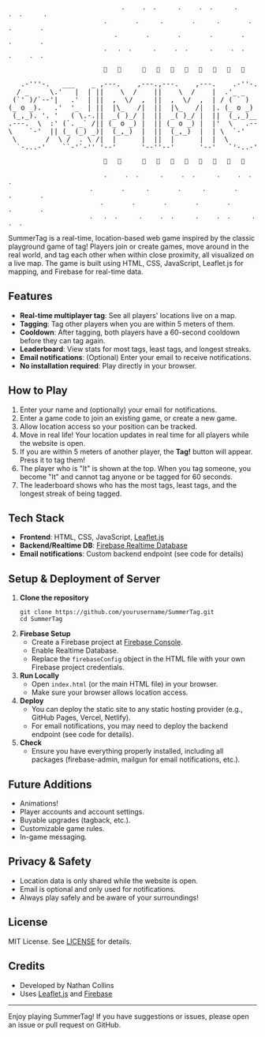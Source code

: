 
                                    .     .  .      .     .  .      .     .  .      .
                               .        .      .        .      .        .      .        .
                                  .        .        .        .        .        .        .
                               .   .  .      .     .  .      .     .  .      .     .  .

                               🌿   🌸      🌿   🌼   🌿   🌸   🌿   🌼   🌿   🌸



<pre>
   .-'''-.   ___    _ ,---.    ,---.,---.    ,---.    .-''-.  .-------. ,---------.    ____      .-_'''-.
  / _     \.'   |  | ||    \  /    ||    \  /    |  .'_ _   \ |  _ _   \\          \ .'  __ `.  '_( )_   \
 (`' )/`--'|   .'  | ||  ,  \/  ,  ||  ,  \/  ,  | / ( ` )   '| ( ' )  | `--.  ,---'/   '  \  \|(_ o _)|  '
(_ o _).   .'  '_  | ||  |\_   /|  ||  |\_   /|  |. (_ o _)  ||(_ o _) /    |   \   |___|  /  |. (_,_)/___|
 (_,_). '. '   ( \.-.||  _( )_/ |  ||  _( )_/ |  ||  (_,_)___|| (_,_).' __  :_ _:      _.-`   ||  |  .-----.
.---.  \  :' (`. _` /|| (_ o _) |  || (_ o _) |  |'  \   .---.|  |\ \  |  | (_I_)   .'   _    |'  \  '-   .'
\    `-'  || (_ (_) _)|  (_,_)  |  ||  (_,_)  |  | \  `-'    /|  | \ `'   /(_(=)_)  |  _( )_  | \  `-'`   |
 \       /  \ /  . \ /|  |      |  ||  |      |  |  \       / |  |  \    /  (_I_)   \ (_ o _) /  \        /
  `-...-'    ``-'`-'' '--'      '--''--'      '--'   `'-..-'  ''-'   `'-'   '---'    '.(_,_).'    `'-...-'
</pre>



                               🌿   🌸      🌿   🌼   🌿   🌸   🌿   🌼   🌿   🌸

                               .     .  .      .     .  .      .     .  .      .
                           .        .      .        .      .        .      .        .
                              .        .        .        .        .        .        .
                           .   .  .      .     .  .      .     .  .      .     .  .


SummerTag is a real-time, location-based web game inspired by the classic playground game of tag! Players join or create games, move around in the real world, and tag each other when within close proximity, all visualized on a live map. The game is built using HTML, CSS, JavaScript, Leaflet.js for mapping, and Firebase for real-time data.

## Features
- **Real-time multiplayer tag**: See all players' locations live on a map.
- **Tagging**: Tag other players when you are within 5 meters of them.
- **Cooldown**: After tagging, both players have a 60-second cooldown before they can tag again.
- **Leaderboard**: View stats for most tags, least tags, and longest streaks.
- **Email notifications**: (Optional) Enter your email to receive notifications.
- **No installation required**: Play directly in your browser.

## How to Play
1. Enter your name and (optionally) your email for notifications.
2. Enter a game code to join an existing game, or create a new game.
3. Allow location access so your position can be tracked.
4. Move in real life! Your location updates in real time for all players while the website is open.
5. If you are within 5 meters of another player, the **Tag!** button will appear. Press it to tag them!
6. The player who is "It" is shown at the top. When you tag someone, you become "It" and cannot tag anyone or be tagged for 60 seconds.
7. The leaderboard shows who has the most tags, least tags, and the longest streak of being tagged.

## Tech Stack
- **Frontend**: HTML, CSS, JavaScript, [Leaflet.js](https://leafletjs.com/)
- **Backend/Realtime DB**: [Firebase Realtime Database](https://firebase.google.com/products/realtime-database)
- **Email notifications**: Custom backend endpoint (see code for details)

## Setup & Deployment of Server
1. **Clone the repository**
   ```
   git clone https://github.com/yourusername/SummerTag.git
   cd SummerTag
   ```
2. **Firebase Setup**
   - Create a Firebase project at [Firebase Console](https://console.firebase.google.com/).
   - Enable Realtime Database.
   - Replace the `firebaseConfig` object in the HTML file with your own Firebase project credentials.
3. **Run Locally**
   - Open `index.html` (or the main HTML file) in your browser.
   - Make sure your browser allows location access.
4. **Deploy**
   - You can deploy the static site to any static hosting provider (e.g., GitHub Pages, Vercel, Netlify).
   - For email notifications, you may need to deploy the backend endpoint (see code for details).
5. **Check**
   - Ensure you have everything properly installed, including all packages (firebase-admin, mailgun for email notifications, etc.).

## Future Additions
- Animations!
- Player accounts and account settings.
- Buyable upgrades (tagback, etc.).
- Customizable game rules.
- In-game messaging.

## Privacy & Safety
- Location data is only shared while the website is open.
- Email is optional and only used for notifications.
- Always play safely and be aware of your surroundings!

## License
MIT License. See [LICENSE](LICENSE) for details.

## Credits
- Developed by Nathan Collins
- Uses [Leaflet.js](https://leafletjs.com/) and [Firebase](https://firebase.google.com/)

---

Enjoy playing SummerTag! If you have suggestions or issues, please open an issue or pull request on GitHub.
